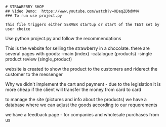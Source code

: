     # STRAWBERRY SHOP
    ## Video Demo:  https://www.youtube.com/watch?v=XDaqZDbdWM4
    ### To run use project.py
    
    This file triggers either SERVER startup or start of the TEST set by user choice
   

Use python project.py
and follow the recommendations

This is the website for selling the strawberry in a chocolate.
there are several pages with goods:
-main (index)
-catalogue (products)
-single product review (single_product)

website is created to show the product to the customers
and riderect the customer to the messenger

Why we didn't implement the cart and payment -
due to the legislation it is more cheap if the client will transfer the money from card to card

to manage the site (pictures and info about the products) we have a database
where we can adjust the goods according to our requerements

we have a feedback page - for companies and wholesale purchases from us
